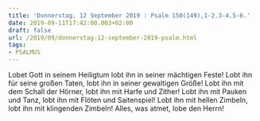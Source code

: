 ```yaml
---
title: 'Donnerstag, 12 September 2019 : Psalm 150(149),1-2.3-4.5-6.'
date: 2019-09-11T17:42:00.003+02:00
draft: false
url: /2019/09/donnerstag-12-september-2019-psalm.html
tags: 
- PSALMUS
---
```


Lobet Gott in seinem Heiligtum lobt ihn in seiner mächtigen Feste! Lobt ihn für seine großen Taten, lobt ihn in seiner gewaltigen Größe! Lobt ihn mit dem Schall der Hörner, lobt ihn mit Harfe und Zither! Lobt ihn mit Pauken und Tanz, lobt ihn mit Flöten und Saitenspiel! Lobt ihn mit hellen Zimbeln, lobt ihn mit klingenden Zimbeln! Alles, was atmet, lobe den Herrn!